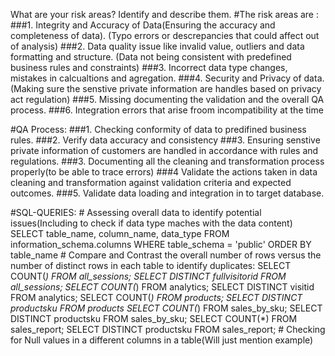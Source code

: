 What are your risk areas? Identify and describe them.
    #The risk areas are :
     ###1. Integrity and Accuracy of Data(Ensuring the accuracy and completeness of data).
            (Typo errors or descrepancies that could affect out of analysis)
     ###2. Data quality issue like invalid value, outliers and data formatting and structure.
            (Data not being consistent with predefined business rules and constraints)
     ###3. Incorrect data type changes, mistakes in calcualtions and agregation.
     ###4. Security and Privacy of data.(Making sure the senstive private information are handles based on privacy act regulation)
     ###5. Missing documenting the validation and the overall QA process.
     ###6. Integration errors that arise froom incompatibility at the time


#QA Process:
    ###1. Checking conformity of data to predifined business rules.
    ###2. Verify data accuracy and consistency
    ###3. Ensuring senstive private information of customers are handled in accordance with rules and regulations.
    ###3. Documenting all the cleaning and transformation process properly(to be able to trace errors)
    ###4  Validate the actions taken in data cleaning and transformation against validation criteria and expected outcomes.
    ###5. Validate data loading and integration in to target database.

#SQL-QUERIES:
    # Assessing overall data to identify potential issues(Including to check if data type maches with the data content)
        SELECT table_name, column_name, data_type
        FROM information_schema.columns
        WHERE table_schema = 'public'
        ORDER BY table_name
    # Compare and Contrast the overall number of rows versus the number of distinct rows in each table to identify duplicates:
        SELECT COUNT(*) FROM all_sessions;
        SELECT DISTINCT fullvisitorid FROM all_sessions;
        SELECT COUNT(*) FROM analytics;
        SELECT DISTINCT visitid FROM analytics;
        SELECT COUNT(*) FROM products;
        SELECT DISTINCT productsku FROM products
        SELECT COUNT(*) FROM sales_by_sku;
        SELECT DISTINCT productsku FROM  sales_by_sku;
        SELECT COUNT(*) FROM sales_report;
        SELECT DISTINCT productsku FROM sales_report;
    # Checking for Null values in a different columns in a table(Will just mention example)
        


